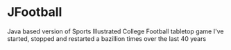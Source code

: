 # JFootball
Java based version of Sports Illustrated College Football tabletop game I've started, stopped and restarted a bazillion times over the last 40 years
